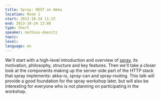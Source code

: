 ```yaml
---
title: Spray: REST on Akka
location: Room 1
start: 2013-10-24 11:15 
end: 2013-10-24 12:00
type: Short
speaker: mathias-doenitz
topic: 
level: 
language: en
---
```


 We'll start with a high-level introduction and overview of [spray](http://spray.io), its motivation, philosophy, structure and key features. Then we'll take a closer look at the components making up the server-side part of the HTTP stack that spray implements: akka-io, spray-can and spray-routing. This talk will provide a good foundation for the spray workshop later, but will also be interesting for everyone who is not planning on participating in the workshop.
